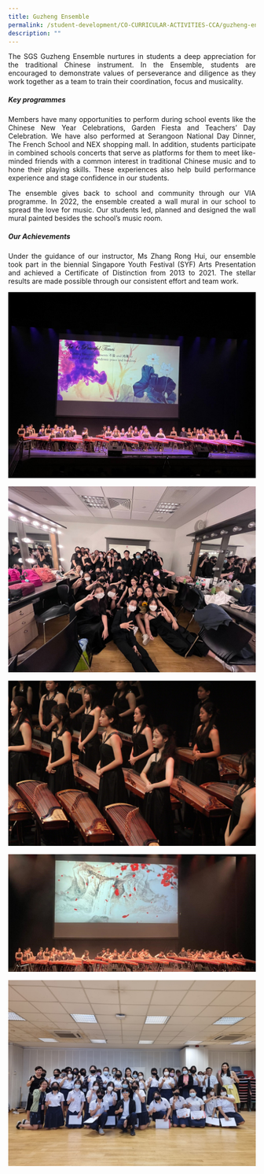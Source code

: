 ```yaml
---
title: Guzheng Ensemble
permalink: /student-development/CO-CURRICULAR-ACTIVITIES-CCA/guzheng-ensemble/
description: ""
---
```

<p style="text-align: justify;"> The SGS Guzheng Ensemble nurtures in students a deep appreciation for the traditional Chinese instrument. In the Ensemble, students are encouraged to demonstrate values of perseverance and diligence as they work together as a team to train their coordination, focus and musicality. </p>


		 
##### **Key programmes**

<p style="text-align: justify;"> Members have many opportunities to perform during school events like the Chinese New Year Celebrations, Garden Fiesta and Teachers’ Day Celebration. We have also performed at Serangoon National Day Dinner, The French School and NEX shopping mall. In addition, students participate in combined schools concerts that serve as platforms for them to meet like-minded friends with a common interest in traditional Chinese music and to hone their playing skills. These experiences also help build performance experience and stage confidence in our students. </p>

<p style="text-align: justify;"> The ensemble gives back to school and community through our VIA programme. In 2022, the ensemble created a wall mural in our school to spread the love for music. Our students led, planned and designed the wall mural painted besides the school’s music room. </p>
		 
##### **Our Achievements**

<p style="text-align: justify;"> Under the guidance of our instructor, Ms Zhang Rong Hui, our ensemble took part in the biennial Singapore Youth Festival (SYF) Arts Presentation and achieved a Certificate of Distinction from 2013 to 2021. The stellar results are made possible through our consistent effort and team work. </p>

![](/images/CCA%20Guzheng%20Ensemble/Guzheng%20Ensemble%202.jpeg)

![](/images/CCA%20Guzheng%20Ensemble/Guzheng%20Ensemble%203.jpeg)

![](/images/CCA%20Guzheng%20Ensemble/Guzheng%20Ensemble%204.jpg)

![](/images/CCA%20Guzheng%20Ensemble/Guzheng%20Ensemble%205.jpeg)

![](/images/CCA%20Guzheng%20Ensemble/Guzheng%20Ensemble%209.jpeg)
